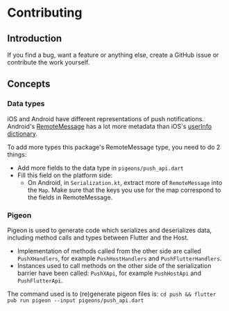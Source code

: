 # Contributing

## Introduction

If you find a bug, want a feature or anything else, create a GitHub issue or contribute the work yourself.

## Concepts

### Data types

iOS and Android have different representations of push notifications. 
Android's [RemoteMessage](https://firebase.google.com/docs/reference/android/com/google/firebase/messaging/RemoteMessage) 
has a lot more metadata than iOS's [userInfo dictionary](https://developer.apple.com/documentation/uikit/uiapplicationdelegate/1623013-application).

To add more types this package's RemoteMessage type, you need to do 2 things:
- Add more fields to the data type in `pigeons/push_api.dart`
- Fill this field on the platform side:
    - On Android, in `Serialization.kt`, extract more of `RemoteMessage` into the `Map`. Make sure that the keys you use for the map correspond to the fields in RemoteMessage.

### Pigeon

Pigeon is used to generate code which serializes and deserializes data, including method calls and types between Flutter and the Host.
- Implementation of methods called from the other side are called `PushXHandlers`, for example `PushHostHandlers` and `PushFlutterHandlers`.
- Instances used to call methods on the other side of the serialization barrier have been called: `PushXApi`, for example `PushHostApi` and `PushFlutterApi`.

The command used is to (re)generate pigeon files is: `cd push && flutter pub run pigeon --input pigeons/push_api.dart` 